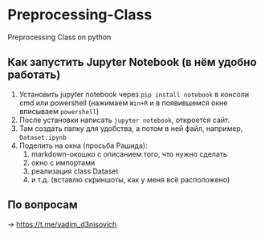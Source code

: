 # Preprocessing-Class
Preprocessing Class on python

## Как запустить Jupyter Notebook (в нём удобно работать) 
1) Установить jupyter notebook через `pip install notebook` в консоли cmd или powershell (нажимаем `Win+R` и в появившемся окне вписываем `powershell`)
2) После установки написать `jupyter notebook`, откроется сайт.
3) Там создать папку для удобства, а потом в ней файл, например, `Dataset.ipynb`
4) Поделить на окна (просьба Рашида):
    1) markdown-окошко с описанием того, что нужно сделать
    2) окно с импортами
    3) реализация class Dataset
    4) и т.д. (вставлю скриншоты, как у меня всё расположено)

## По вопросам 
-> https://t.me/vadim_d3nisovich
